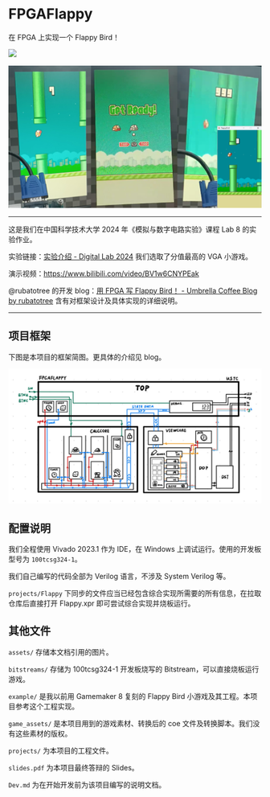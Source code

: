 # FPGAFlappy

在 FPGA 上实现一个 Flappy Bird！

<img src="http://blog.umb-coffee.icu/2024/fpga-flappy/fpgaflappy.png" style="width:30%"> </img>

![1735050788516](assets/1735050788516.png)

---

这是我们在中国科学技术大学 2024 年《模拟与数字电路实验》课程 Lab 8 的实验作业。

实验链接：[实验介绍 - Digital Lab 2024](https://soc.ustc.edu.cn/Digital/2024/lab8/intro/)   我们选取了分值最高的 VGA 小游戏。

演示视频：https://www.bilibili.com/video/BV1w6CNYPEak

@rubatotree 的开发 blog：[用 FPGA 写 Flappy Bird！ - Umbrella Coffee Blog by rubatotree](http://blog.umb-coffee.icu/2024/fpga-flappy/) 含有对框架设计及具体实现的详细说明。

---

## 项目框架

下图是本项目的框架简图。更具体的介绍见 blog。

![img](assets/framework.png)

## 配置说明

我们全程使用 Vivado 2023.1 作为 IDE，在 Windows 上调试运行。使用的开发板型号为 `100tcsg324-1`。

我们自己编写的代码全部为 Verilog 语言，不涉及 System Verilog 等。

`projects/Flappy` 下同步的文件应当已经包含综合实现所需要的所有信息，在拉取仓库后直接打开 Flappy.xpr 即可尝试综合实现并烧板运行。

## 其他文件

`assets/` 存储本文档引用的图片。

`bitstreams/` 存储为 100tcsg324-1 开发板烧写的 Bitstream，可以直接烧板运行游戏。

`example/` 是我以前用 Gamemaker 8 复刻的 Flappy Bird 小游戏及其工程。本项目参考这个工程实现。

`game_assets/` 是本项目用到的游戏素材、转换后的 coe 文件及转换脚本。我们没有这些素材的版权。

`projects/` 为本项目的工程文件。

`slides.pdf` 为本项目最终答辩的 Slides。

`Dev.md` 为在开始开发前为该项目编写的说明文档。 

